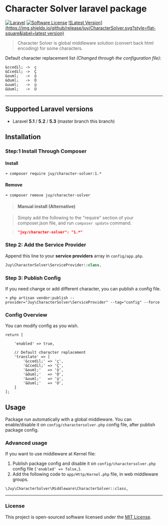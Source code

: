 # Character Solver laravel package

[![Laravel](https://img.shields.io/badge/Laravel-5.3.*-orange.svg?style=flat-square)](http://laravel.com) [![Software License](https://img.shields.io/badge/license-MIT-blue.svg?style=flat-square)](LICENSE.txt) [![Latest Version](https://img.shields.io/github/release/juy/CharacterSolver.svg?style=flat-square&label=latest version)](https://github.com/juy/CharacterSolver/tags)

> Character Solver is global middleware solution (convert back html encoding) for some characters.

Default character replacement list *(Changed through the configuration file)*:

```
&ccedil; ->  ç
&Ccedil; ->  Ç
&ouml;   ->  ö
&Ouml;   ->  Ö
&uuml;   ->  ü
&Uuml;   ->  Ü
```

----------

## Supported Laravel versions

- Laravel **5.1** / **5.2** / **5.3** (master branch this branch)

## Installation

### Step:1 Install Through Composer

#### Install

```
➜ composer require juy/character-solver:1.*
```

#### Remove

```
➜ composer remove juy/character-solver
```

> #### Manual install (Alternative)

> Simply add the following to the "require" section of your composer.json file, and run `composer update` command.

> ```json
>"juy/character-solver": "1.*"
>```

### Step 2: Add the Service Provider

Append this line to your **service providers** array in `config/app.php`.

```php
Juy\CharacterSolver\ServiceProvider::class,
```

### Step 3: Publish Config

If you need change or add different character, you can publish a config file.

```
➜ php artisan vendor:publish --provider="Juy\CharacterSolver\ServiceProvider" --tag="config" --force
```

### Config Overview

You can modify config as you wish.

```
return [

    'enabled' => true,

    // Default character replacement
    'translate' => [
        '&ccedil;' => 'ç',
        '&Ccedil;' => 'Ç',
        '&ouml;'   => 'ö',
        '&Ouml;'   => 'Ö',
        '&uuml;'   => 'ü',
        '&Uuml;'   => 'Ü',
    ]
];
```

## Usage

Package run automatically with a global middleware. You can enable/disable it on `config/charactersolver.php` config file, after publish package config.

### Advanced usage

If you want to use middleware at Kernel file:

1. Publish package config and disable it on `config/charactersolver.php` config file (`'enabled' => false,`).
2. Add the following code to `app/Http/Kernel.php` file, in web middleware groups.

```
\Juy\CharacterSolver\Middleware\CharacterSolver::class,
```

----------

### License

This project is open-sourced software licensed under the [MIT License](LICENSE.txt).